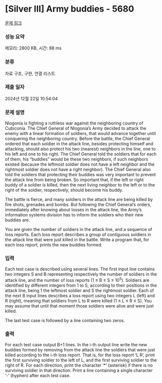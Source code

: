 # [Silver III] Army buddies - 5680 

[문제 링크](https://www.acmicpc.net/problem/5680) 

### 성능 요약

메모리: 2800 KB, 시간: 88 ms

### 분류

자료 구조, 구현, 연결 리스트

### 제출 일자

2024년 12월 22일 10:54:04

### 문제 설명

<p>Nlogonia is fighting a ruthless war against the neighboring country of Cubiconia. The Chief General of Nlogonia’s Army decided to attack the enemy with a linear formation of soldiers, that would advance together until conquering the neighboring country. Before the battle, the Chief General ordered that each soldier in the attack line, besides protecting himself and attacking, should also protect his two (nearest) neighbors in the line, one to his left and one to his right. The Chief General told the soldiers that for each of them, his “buddies” would be these two neighbors, if such neighbors existed (because the leftmost soldier does not have a left neighbor and the rightmost soldier does not have a right neighbor). The Chief General also told the soldiers that protecting their buddies was very important to prevent the attack line from being broken. So important that, if the left or right buddy of a soldier is killed, then the next living neighbor to the left or to the right of the soldier, respectively, should become his buddy.</p>

<p>The battle is fierce, and many soldiers in the attack line are being killed by fire shots, grenades and bombs. But following the Chief General’s orders, immediately after knowing about losses in the attack line, the Army’s information systems division has to inform the soldiers who their new buddies are.</p>

<p>You are given the number of soldiers in the attack line, and a sequence of loss reports. Each loss report describes a group of contiguous soldiers in the attack line that were just killed in the battle. Write a program that, for each loss report, prints the new buddies formed.</p>

### 입력 

 <p>Each test case is described using several lines. The first input line contains two integers S and B representing respectively the number of soldiers in the attack line, and the number of loss reports (1 ≤ B ≤ S ≤ 10<sup>5</sup>). Soldiers are identified by different integers from 1 to S, according to their positions in the attack line, being 1 the leftmost soldier and S the rightmost soldier. Each of the next B input lines describes a loss report using two integers L (left) and R (right), meaning that soldiers from L to R were killed (1 ≤ L ≤ R ≤ S). You may assume that until that moment those soldiers were alive and were just killed.</p>

<p>The last test case is followed by a line containing two zeros.</p>

### 출력 

 <p>For each test case output B+1 lines. In the i-th output line write the new buddies formed by removing from the attack line the soldiers that were just killed according to the i-th loss report. That is, for the loss report ‘L R’, print the first surviving soldier to the left of L, and the first surviving soldier to the right of R. For each direction, print the character ‘*’ (asterisk) if there is no surviving soldier in that direction. Print a line containing a single character ‘-’ (hyphen) after each test case.</p>

